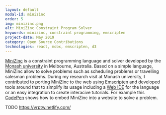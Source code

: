 ```yaml
---
layout: default
modal-id: minizinc
order: 5
img: minizinc.png
alt: MiniZinc Constraint Program Solver
keywords: minizinc, constraint programming, emscripten
project-date: May 2019
category: Open Source Contributions
technologies: react, mobx, emscripten, d3
---
```


[MiniZinc](https:/www.minizing.org) is a constraint programming language and solver developed by the [Monash university](https://www.monash.edu/) in Melbourne, Australia. Based on a simple language, MiniZinc allow to solve problems such as scheduling problems or travelling salesman problems. During my research visit at Monash university, I contributed to porting MiniZinc to the web using [Emscripten](https://emscripten.org/) and developed tools around that to simplify its usage including a [Web IDE](https://minizinc-ide.netlify.com/) for the language or an easy integration to create interacive tutorials. For example this [CodePen](https://codepen.io/sgratzl/pen/agZKzM) shows how to embed MiniZinc into a website to solve a problem. 


TODO https://vrptw.netlify.com/